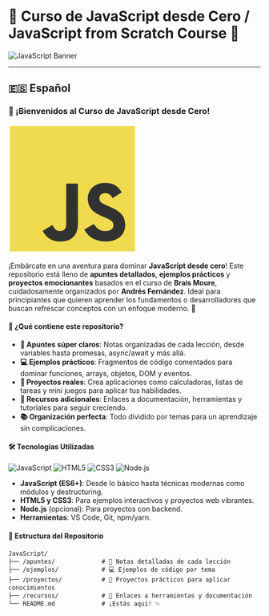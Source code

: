 # 🌟 Curso de JavaScript desde Cero / JavaScript from Scratch Course 🌟

![JavaScript Banner](https://images.unsplash.com/photo-1593720213428-28a5b9e94613?ixlib=rb-4.0.3&auto=format&fit=crop&w=2000&q=90)

---

## 🇪🇸 Español

### 🚀 ¡Bienvenidos al Curso de JavaScript desde Cero!

![JavaScript Logo](https://raw.githubusercontent.com/devicons/devicon/master/icons/javascript/javascript-original.svg)

¡Embárcate en una aventura para dominar **JavaScript desde cero**! Este repositorio está lleno de **apuntes detallados**, **ejemplos prácticos** y **proyectos emocionantes** basados en el curso de **Brais Moure**, cuidadosamente organizados por **Andrés Fernández**. Ideal para principiantes que quieren aprender los fundamentos o desarrolladores que buscan refrescar conceptos con un enfoque moderno. 🎉

#### 🎯 ¿Qué contiene este repositorio?

- **📝 Apuntes súper claros**: Notas organizadas de cada lección, desde variables hasta promesas, async/await y más allá.
- **💻 Ejemplos prácticos**: Fragmentos de código comentados para dominar funciones, arrays, objetos, DOM y eventos.
- **🚀 Proyectos reales**: Crea aplicaciones como calculadoras, listas de tareas y mini juegos para aplicar tus habilidades.
- **🔗 Recursos adicionales**: Enlaces a documentación, herramientas y tutoriales para seguir creciendo.
- **📚 Organización perfecta**: Todo dividido por temas para un aprendizaje sin complicaciones.

#### 🛠️ Tecnologías Utilizadas

![JavaScript](https://img.shields.io/badge/JavaScript-ES6%2B-F7DF1E?logo=javascript&style=flat-square)
![HTML5](https://img.shields.io/badge/HTML5-E34F26?logo=html5&style=flat-square)
![CSS3](https://img.shields.io/badge/CSS3-1572B6?logo=css3&style=flat-square)
![Node.js](https://img.shields.io/badge/Node.js-339933?logo=node.js&style=flat-square)

- **JavaScript (ES6+)**: Desde lo básico hasta técnicas modernas como módulos y destructuring.
- **HTML5 y CSS3**: Para ejemplos interactivos y proyectos web vibrantes.
- **Node.js** (opcional): Para proyectos con backend.
- **Herramientas**: VS Code, Git, npm/yarn.

#### 📂 Estructura del Repositorio

```plaintext
JavaScript/
├── /apuntes/             # 📝 Notas detalladas de cada lección
├── /ejemplos/            # 💻 Ejemplos de código por tema
├── /proyectos/           # 🚀 Proyectos prácticos para aplicar conocimientos
├── /recursos/            # 🔗 Enlaces a herramientas y documentación
└── README.md             # ¡Estás aquí! ✨
